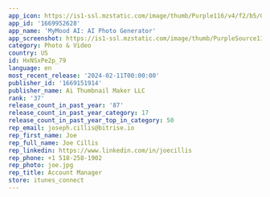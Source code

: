 ```yaml
---
app_icon: https://is1-ssl.mzstatic.com/image/thumb/Purple116/v4/f2/b5/02/f2b5024d-4712-3e47-ab18-c1b18c46ae79/AppIcon-0-0-1x_U007emarketing-0-7-0-85-220.png/1024x1024bb.png
app_id: '1669952628'
app_name: 'MyMood AI: AI Photo Generator'
app_screenshot: https://is1-ssl.mzstatic.com/image/thumb/PurpleSource116/v4/f2/00/a5/f200a5a5-84f4-58bf-5fa0-939547d98d1d/90940f63-fd63-4cd7-93a0-b826fb27f375_1.png/1284x2778bb.png
category: Photo & Video
country: US
id: HxNSxPe2p_79
language: en
most_recent_release: '2024-02-11T00:00:00'
publisher_id: '1669151914'
publisher_name: Ai Thumbnail Maker LLC
rank: '37'
release_count_in_past_year: '87'
release_count_in_past_year_category: 17
release_count_in_past_year_top_in_category: 50
rep_email: joseph.cillis@bitrise.io
rep_first_name: Joe
rep_full_name: Joe Cillis
rep_linkedin: https://www.linkedin.com/in/joecillis
rep_phone: +1 518-258-1902
rep_photo: joe.jpg
rep_title: Account Manager
store: itunes_connect
---
```

